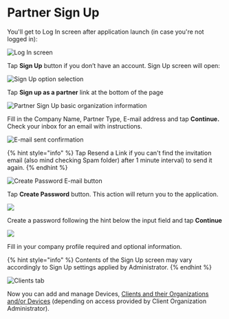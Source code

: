 # Partner Sign Up

You'll get to Log In screen after application launch \(in case you're not logged in\):

![Log In screen](../../.gitbook/assets/log-in-screen.png)

Tap **Sign Up** button if you don’t have an account. Sign Up screen will open:

![Sign Up option selection](../../.gitbook/assets/sign-up.png)

Tap **Sign up as a partner** link at the bottom of the page

![Partner Sign Up basic organization information](../../.gitbook/assets/sign-up-as-a-partner.png)

Fill in the Company Name, Partner Type, E-mail address and tap **Continue.** Check your inbox for an email with instructions.

![E-mail sent confirmation](../../.gitbook/assets/success-screen.png)

{% hint style="info" %}
Tap Resend a Link if you can't find the invitation email \(also mind checking Spam folder\) after 1 minute interval\) to send it again.
{% endhint %}

![Create Password E-mail button](../../.gitbook/assets/create_password.png)

Tap **Create Password** button. This action will return you to the application.

![](../../.gitbook/assets/enter-password.png)

Create a password following the hint below the input field and tap **Continue**

![](../../.gitbook/assets/company-info.png)

Fill in your company profile required and optional information.

{% hint style="info" %}
Contents of the Sign Up screen may vary accordingly to Sign Up settings applied by Administrator.
{% endhint %}

![Clients tab](../../.gitbook/assets/empty-state-screen-1-.png)

Now you can add and manage Devices, [Clients and their Organizations and/or Devices](../../mobile-applications/partner-mode.md) \(depending on access provided by Client Organization Administrator\).

